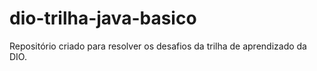 # dio-trilha-java-basico
Repositório criado para resolver os desafios da trilha de aprendizado da DIO.
